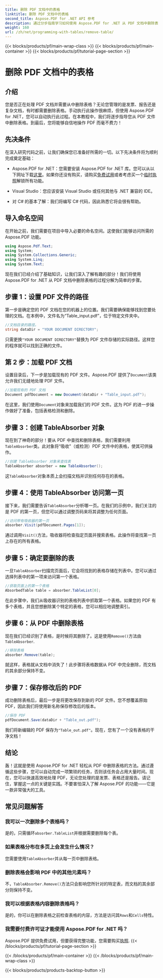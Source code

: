 ```yaml
---
title: 删除 PDF 文档中的表格
linktitle: 删除 PDF 文档中的表格
second_title: Aspose.PDF for .NET API 参考
description: 通过分步指南学习如何使用 Aspose.PDF for .NET 从 PDF 文档中删除表格。通过本简单教程简化 PDF 操作。
weight: 160
url: /zh/net/programming-with-tables/remove-table/
---
```


{{< blocks/products/pf/main-wrap-class >}}
{{< blocks/products/pf/main-container >}}
{{< blocks/products/pf/tutorial-page-section >}}

# 删除 PDF 文档中的表格

## 介绍

您是否正在处理 PDF 文档并需要从中删除表格？无论您管理的是发票、报告还是复杂文档，有时都需要删除表格。手动执行此操作很麻烦，但使用 Aspose.PDF for .NET，您可以自动执行此过程。在本教程中，我们将逐步指导您从 PDF 文件中删除表格。到最后，您将能够自信地操作 PDF 而毫不费力！

## 先决条件

在深入研究代码之前，让我们确保您已准备好所需的一切。以下先决条件将为顺利完成奠定基础：

-  Aspose.PDF for .NET：您需要安装 Aspose.PDF for .NET 库。您可以从以下网址下载[这里](https://releases.aspose.com/pdf/net/)。如果你还没有购买，请购买[免费试用](https://releases.aspose.com/)或者考虑买一个[临时执照](https://purchase.aspose.com/temporary-license/)解锁所有功能。
  
- Visual Studio：您应该安装 Visual Studio 或任何其他与 .NET 兼容的 IDE。
  
- 对 C# 的基本了解：我们将编写 C# 代码，因此熟悉它将会很有帮助。

## 导入命名空间

在开始之前，我们需要在项目中导入必要的命名空间。这使我们能够访问所需的 Aspose.PDF 功能。

```csharp
using Aspose.Pdf.Text;
using System;
using System.Collections.Generic;
using System.Linq;
using System.Text;
```

现在我们已经介绍了基础知识，让我们深入了解有趣的部分！我们将使用 Aspose.PDF for .NET 从 PDF 文档中删除表格的过程分解为简单的步骤。

## 步骤 1：设置 PDF 文件的路径

第一步是确定您的 PDF 文档在您的机器上的位置。我们需要确保能够找到您要处理的文档。在本例中，文件名为“Table_input.pdf”，位于特定文件夹中。

```csharp
//文档目录的路径。
string dataDir = "YOUR DOCUMENT DIRECTORY";
```

只需更换`"YOUR DOCUMENT DIRECTORY"`替换为 PDF 文件存储的实际路径。这样您的程序就可以找到正确的文件。

## 第 2 步：加载 PDF 文档

设置目录后，下一步是加载现有的 PDF 文件。Aspose.PDF 提供了`Document`该类允许我们无缝地处理 PDF 文件。

```csharp
//加载现有的 PDF 文档
Document pdfDocument = new Document(dataDir + "Table_input.pdf");
```

在这里，我们使用`Document`对象来加载我们的 PDF 文件。这为 PDF 的进一步操作做好了准备，包括表格检测和删除。

## 步骤 3：创建 TableAbsorber 对象

现在到了神奇的部分！要从 PDF 中查找和删除表格，我们需要利用`TableAbsorber`类。此对象将“吸收”（或检测）PDF 文件中的表格，使其可供操作。

```csharp
//创建 TableAbsorber 对象来查找表
TableAbsorber absorber = new TableAbsorber();
```

这`TableAbsorber`对象本质上会扫描文档并识别任何存在的表格。

## 步骤 4：使用 TableAbsorber 访问第一页

接下来，我们需要告诉`TableAbsorber`分析哪一页。在我们的示例中，我们关注的是 PDF 的第一页，但您可以通过调整页码来将其调整为任何页面。

```csharp
//访问带有吸收器的第一页
absorber.Visit(pdfDocument.Pages[1]);
```

通过调用`Visit()`方法，吸收器将检查指定页面并搜索表格。此操作将查找第一页上存在的所有表格。

## 步骤 5：确定要删除的表

一旦`TableAbsorber`扫描完页面后，它会将找到的表格存储在列表中。您可以通过选择列表中的第一项来访问第一个表格。

```csharp
//获取页面上的第一个表格
AbsorbedTable table = absorber.TableList[0];
```

在此步骤中，我们从吸收器识别的表格列表中抓取第一个表格。如果您的 PDF 有多个表格，并且您想删除某个特定的表格，您可以相应地调整索引。

## 步骤 6：从 PDF 中删除表格

现在我们已经识别了表格，是时候将其删除了。这是使用`Remove()`方法由`TableAbsorber`.

```csharp
//移除表格
absorber.Remove(table);
```

就这样，表格就从文档中消失了！此步骤将表格数据从 PDF 中完全删除，而文档的其余部分保持不变。

## 步骤 7：保存修改后的 PDF

成功删除表格后，最后一步是将更改保存到新的 PDF 文件。您不想覆盖原始 PDF，因此我们将使用新名称保存修改后的版本。

```csharp
//保存 PDF
pdfDocument.Save(dataDir + "Table_out.pdf");
```

我们将新编辑的 PDF 保存为`"Table_out.pdf"`。现在，您有了一个没有表格的干净文档！

## 结论

轰！这就是使用 Aspose.PDF for .NET 轻松从 PDF 中删除表格的方法。通过遵循这些步骤，您可以自动完成一项繁琐的任务，否则该任务会占用大量时间。现在，您可以快速高效地处理 PDF，无论您处理的是发票、表格还是报告。请记住，掌握这一点的关键是实践。不要害怕深入了解 Aspose.PDF 的功能——它是一款非常强大的工具。

## 常见问题解答

### 我可以一次删除多个表格吗？  
是的，只需循环`absorber.TableList`并根据需要删除每个表。

### 如果表格分布在多页上会发生什么情况？  
您需要使用`TableAbsorber`并从每一页中删除表格。

### 删除表格会影响 PDF 中的其他元素吗？  
不，`TableAbsorber.Remove()`方法只会影响您所针对的特定表，而文档的其余部分则保持不变。

### 我可以根据表格内容删除表格吗？  
是的，你可以在删除表格之前检查表格的内容，方法是访问其`Rows`和`Cells`特性。

### 我需要付费许可证才能使用 Aspose.PDF for .NET 吗？  
 Aspose.PDF 提供免费试用，但要获得完整功能，您需要购买[执照](https://purchase.aspose.com/buy).
{{< /blocks/products/pf/tutorial-page-section >}}

{{< /blocks/products/pf/main-container >}}
{{< /blocks/products/pf/main-wrap-class >}}

{{< blocks/products/products-backtop-button >}}
